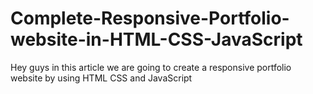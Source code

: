 # Complete-Responsive-Portfolio-website-in-HTML-CSS-JavaScript
Hey guys in this article we are going to create a responsive portfolio website by using HTML CSS and JavaScript
